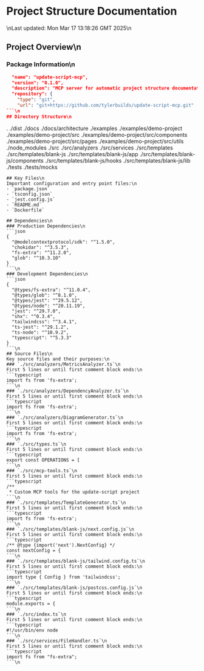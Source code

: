 # Project Structure Documentation
\nLast updated: Mon Mar 17 13:18:26 GMT 2025\n
## Project Overview\n
### Package Information\n
```json
  "name": "update-script-mcp",
  "version": "0.1.0",
  "description": "MCP server for automatic project structure documentation",
  "repository": {
    "type": "git",
    "url": "git+https://github.com/tylerbuilds/update-script-mcp.git"
```\n
## Directory Structure\n
```
.
./dist
./docs
./docs/architecture
./examples
./examples/demo-project
./examples/demo-project/src
./examples/demo-project/src/components
./examples/demo-project/src/pages
./examples/demo-project/src/utils
./node_modules
./src
./src/analyzers
./src/services
./src/templates
./src/templates/blank-js
./src/templates/blank-js/app
./src/templates/blank-js/components
./src/templates/blank-js/hooks
./src/templates/blank-js/lib
./tests
./tests/mocks
```\n
## Key Files\n
Important configuration and entry point files:\n
- `package.json`
- `tsconfig.json`
- `jest.config.js`
- `README.md`
- `Dockerfile`

## Dependencies\n
### Production Dependencies\n
```json
{
  "@modelcontextprotocol/sdk": "^1.5.0",
  "chokidar": "^3.5.3",
  "fs-extra": "^11.2.0",
  "glob": "^10.3.10"
}
```\n
### Development Dependencies\n
```json
{
  "@types/fs-extra": "^11.0.4",
  "@types/glob": "^8.1.0",
  "@types/jest": "^29.5.12",
  "@types/node": "^20.11.19",
  "jest": "^29.7.0",
  "shx": "^0.3.4",
  "tailwindcss": "^3.4.1",
  "ts-jest": "^29.1.2",
  "ts-node": "^10.9.2",
  "typescript": "^5.3.3"
}
```\n
## Source Files\n
Key source files and their purposes:\n
### `./src/analyzers/MetricsAnalyzer.ts`\n
First 5 lines or until first comment block ends:\n
```typescript
import fs from 'fs-extra';
```\n
### `./src/analyzers/DependencyAnalyzer.ts`\n
First 5 lines or until first comment block ends:\n
```typescript
import fs from 'fs-extra';
```\n
### `./src/analyzers/DiagramGenerator.ts`\n
First 5 lines or until first comment block ends:\n
```typescript
import fs from 'fs-extra';
```\n
### `./src/types.ts`\n
First 5 lines or until first comment block ends:\n
```typescript
export const OPERATIONS = [
```\n
### `./src/mcp-tools.ts`\n
First 5 lines or until first comment block ends:\n
```typescript
/**
 * Custom MCP tools for the update-script project
```\n
### `./src/templates/TemplateGenerator.ts`\n
First 5 lines or until first comment block ends:\n
```typescript
import fs from 'fs-extra';
```\n
### `./src/templates/blank-js/next.config.js`\n
First 5 lines or until first comment block ends:\n
```typescript
/** @type {import('next').NextConfig} */
const nextConfig = {
```\n
### `./src/templates/blank-js/tailwind.config.ts`\n
First 5 lines or until first comment block ends:\n
```typescript
import type { Config } from 'tailwindcss';
```\n
### `./src/templates/blank-js/postcss.config.js`\n
First 5 lines or until first comment block ends:\n
```typescript
module.exports = {
```\n
### `./src/index.ts`\n
First 5 lines or until first comment block ends:\n
```typescript
#!/usr/bin/env node
```\n
### `./src/services/FileHandler.ts`\n
First 5 lines or until first comment block ends:\n
```typescript
import fs from "fs-extra";
```\n
